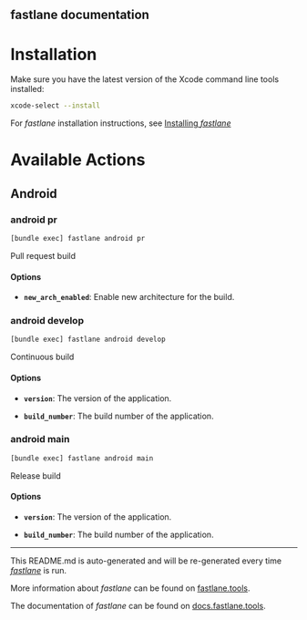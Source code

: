 fastlane documentation
----

# Installation

Make sure you have the latest version of the Xcode command line tools installed:

```sh
xcode-select --install
```

For _fastlane_ installation instructions, see [Installing _fastlane_](https://docs.fastlane.tools/#installing-fastlane)

# Available Actions

## Android

### android pr

```sh
[bundle exec] fastlane android pr
```

Pull request build

#### Options

 * **`new_arch_enabled`**: Enable new architecture for the build.



### android develop

```sh
[bundle exec] fastlane android develop
```

Continuous build

#### Options

 * **`version`**: The version of the application.

 * **`build_number`**: The build number of the application.



### android main

```sh
[bundle exec] fastlane android main
```

Release build

#### Options

 * **`version`**: The version of the application.

 * **`build_number`**: The build number of the application.



----

This README.md is auto-generated and will be re-generated every time [_fastlane_](https://fastlane.tools) is run.

More information about _fastlane_ can be found on [fastlane.tools](https://fastlane.tools).

The documentation of _fastlane_ can be found on [docs.fastlane.tools](https://docs.fastlane.tools).
